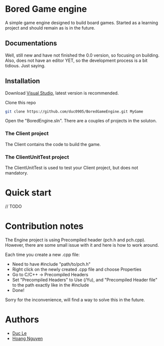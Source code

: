 # Bored Game engine

A simple game engine designed to build board games. Started as a learning project and should remain as is in the future.

## Documentations

Well, still new and have not finished the 0.0 version, so focusing on building.
Also, does not have an editor YET, so the development process is a bit tidious. Just saying.

## Installation

Download [Visual Studio](https://visualstudio.microsoft.com/downloads/), latest version is recommended.

Clone this repo

```bash
git clone https://github.com/duc0905/BoredGameEngine.git MyGame
```

Open the "BoredEngine.sln". There are a couples of projects in the soluton.

### The Client project

The Client contains the code to build the game. 

### The ClientUnitTest project

The ClientUnitTest is used to test your Client project, but does not mandatory.

# Quick start

// TODO

# Contribution notes

The Engine project is using Precompiled header (pch.h and pch.cpp). However, there are some small issue with it and here is how to work around.

Each time you create a new .cpp file:
- Need to have #include "path/to/pch.h"
- Right click on the newly created .cpp file and choose Properties
- Go to C/C++ -> Precompiled Headers
- Set "Precompiled Headers" to Use (/Yu), and "Precompiled Header file" to the path exactly like in the #include
- Done!

Sorry for the inconvenience, will find a way to solve this in the future.

# Authors

- [Duc Le](https://github.com/duc0905)
- [Hoang Nguyen](https://github.com/kipiiler)
